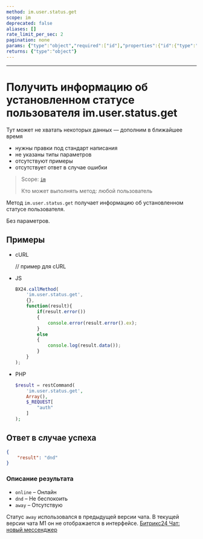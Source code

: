 ```yaml
---
method: im.user.status.get
scope: im
deprecated: false
aliases: []
rate_limit_per_sec: 2
pagination: none
params: {"type":"object","required":["id"],"properties":{"id":{"type":"integer"}}}
returns: {"type":"object"}
---
```



---

# Получить информацию об установленном статусе пользователя im.user.status.get



Тут может не хватать некоторых данных — дополним в ближайшее время







- нужны правки под стандарт написания
- не указаны типы параметров
- отсутствуют примеры
- отсутствует ответ в случае ошибки





> Scope: [`im`](../../scopes/permissions.md)
>
> Кто может выполнять метод: любой пользователь

Метод `im.user.status.get` получает информацию об установленном статусе пользователя.

Без параметров.

## Примеры



- cURL

    // пример для cURL

- JS

    ```javascript
    BX24.callMethod(
        'im.user.status.get',
        {},
        function(result){
            if(result.error())
            {
                console.error(result.error().ex);
            }
            else
            {
                console.log(result.data());
            }
        }
    );
    ```

- PHP

    

    ```php
    $result = restCommand(
        'im.user.status.get',
        Array(),
        $_REQUEST[
            "auth"
        ]
    );
    ```





## Ответ в случае успеха

```json
{
    "result": "dnd"
}
```

### Описание результата

- `online` – Онлайн
- `dnd` – Не беспокоить
- `away` – Отсутствую



Статус `away` использовался в предыдущей версии чата. В текущей версии чата М1 он не отображается в интерфейсе.
[Битрикс24 Чат: новый мессенджер](https://helpdesk.bitrix24.ru/open/19071750/)




